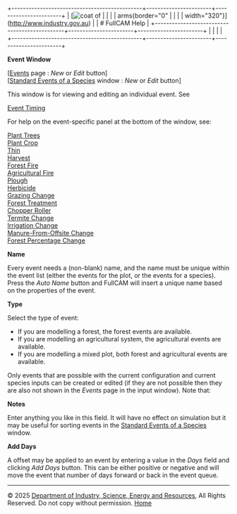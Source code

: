 +----------------------------------------------+-----------------------+-----------------------+
| [![coat of                                   |                       | [](index.htm)         |
| arms](imgs/DISER-inline_Mono.png){border="0" |                       |                       |
| width="320"}](http://www.industry.gov.au)    |                       | # FullCAM Help        |
+----------------------------------------------+-----------------------+-----------------------+
|                                              |                       |                       |
+----------------------------------------------+-----------------------+-----------------------+

**Event Window**

\[[Events](136_Events.htm) page : *New* or *Edit* button\]\
\[[Standard Events of a
Species](142_Standard%20Events%20of%20a%20Species.htm) window : *New* or
*Edit* button\]

This window is for viewing and editing an individual event. See

[Event Timing](143_Event%20Timing.htm)

For help on the event-specific panel at the bottom of the window, see:

[Plant Trees](158_Plant%20Trees.htm)\
[Plant Crop](161_Plant%20Crop.htm)\
[Thin](140_Thin.htm)\
[Harvest](153_Harvest.htm)\
[Forest Fire](144_Forest%20Fire.htm)\
[Agricultural Fire](149_Agricultural%20Fire.htm)\
[Plough](164_Plough.htm)\
[Herbicide](163_Herbicide.htm)\
[Grazing Change](196_Grazing%20Change.htm)\
[Forest Treatment](51_Forest%20Treatment.htm)\
[Chopper Roller](52_Chopper%20Roller.htm)\
[Termite Change](53_Termite%20Change.htm)\
[Irrigation Change](54_Irrigation%20Change.htm)\
[Manure-From-Offsite Change](62_Manure-From-Offsite%20Change.htm)\
[Forest Percentage Change](116_Forest%20Percentage%20Change.htm)

**Name**

Every event needs a (non-blank) name, and the name must be unique within
the event list (either the events for the plot, or the events for a
species). Press the *Auto Name* button and FullCAM will insert a unique
name based on the properties of the event.

**Type**

Select the type of event:

- If you are modelling a forest, the forest events are available.
- If you are modelling an agricultural system, the agricultural events
  are available.
- If you are modelling a mixed plot, both forest and agricultural events
  are available.

Only events that are possible with the current configuration and current
species inputs can be created or edited (if they are not possible then
they are also not shown in the *Events* page in the input window). Note
that:

**Notes**

Enter anything you like in this field. It will have no effect on
simulation but it may be useful for sorting events in the [Standard
Events of a Species](142_Standard%20Events%20of%20a%20Species.htm)
window.

**Add Days**

A offset may be applied to an event by entering a value in the *Days*
field and clicking *Add Days* button. This can be either positive or
negative and will move the event that number of days forward or back in
the event queue.

------------------------------------------------------------------------

© 2025 [Department of Industry, Science, Energy and
Resources](http://www.industry.gov.au "Department of Industry, Science, Energy and Resources"),
All Rights Reserved. Do not copy without permission.
[Home](index.htm "help index")
